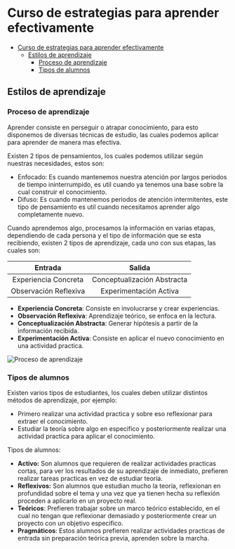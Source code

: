 # Curso de estrategias para aprender efectivamente

- [Curso de estrategias para aprender efectivamente](#curso-de-estrategias-para-aprender-efectivamente)
  - [Estilos de aprendizaje](#estilos-de-aprendizaje)
    - [Proceso de aprendizaje](#proceso-de-aprendizaje)
    - [Tipos de alumnos](#tipos-de-alumnos)

## Estilos de aprendizaje

### Proceso de aprendizaje

Aprender consiste en perseguir o atrapar conocimiento, para esto disponemos de
diversas técnicas de estudio, las cuales podemos aplicar para aprender de manera
mas efectiva.

Existen 2 tipos de pensamientos, los cuales podemos utilizar según nuestras
necesidades, estos son:

- Enfocado: Es cuando mantenemos nuestra atención por largos periodos de tiempo
  ininterrumpido, es util cuando ya tenemos una base sobre la cual construir el
  conocimiento.
- Difuso: Es cuando mantenemos periodos de atención intermitentes, este tipo de
  pensamiento es util cuando necesitamos aprender algo completamente nuevo.

Cuando aprendemos algo, procesamos la información en varias etapas, dependiendo
de cada persona y el tipo de información que se esta recibiendo, existen 2 tipos
de aprendizaje, cada uno con sus etapas, las cuales son:

|        Entrada        |           Salida            |
| :-------------------: | :-------------------------: |
| Experiencia Concreta  | Conceptualización Abstracta |
| Observación Reflexiva |   Experimentación Activa    |

- **Experiencia Concreta**: Consiste en involucrarse y crear experiencias.
- **Observación Reflexiva**: Aprendizaje teórico, se enfoca en la lectura.
- **Conceptualización Abstracta**: Generar hipótesis a partir de la información
  recibida.
- **Experimentación Activa**: Consiste en aplicar el nuevo conocimiento en una
  actividad practica.

![Proceso de aprendizaje](https://webdelmaestrocmf.com/portal/wp-content/uploads/2018/09/3.png)

### Tipos de alumnos

Existen varios tipos de estudiantes, los cuales deben utilizar distintos métodos
de aprendizaje, por ejemplo:

- Primero realizar una actividad practica y sobre eso reflexionar para extraer el
  conocimiento.
- Estudiar la teoría sobre algo en especifico y posteriormente realizar una
  actividad practica para aplicar el conocimiento.

Tipos de alumnos:

- **Activo:** Son alumnos que requieren de realizar actividades practicas cortas,
  para ver los resultados de su aprendizaje de inmediato, prefieren realizar
  tareas practicas en vez de estudiar teoría.
- **Reflexivos:** Son alumnos que estudian mucho la teoría, reflexionan en
  profundidad sobre el tema y una vez que ya tienen hecha su reflexión proceden
  a aplicarlo en un proyecto real.
- **Teóricos**: Prefieren trabajar sobre un marco teórico establecido, en el cual
  no tengan que reflexionar demasiado y posteriormente crear un proyecto con un
  objetivo especifico.
- **Pragmáticos**: Estos alumnos prefieren realizar actividades practicas de
  entrada sin preparación teórica previa, aprenden sobre la marcha.
